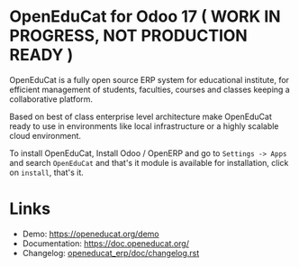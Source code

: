 OpenEduCat for Odoo 17 ( WORK IN PROGRESS, NOT PRODUCTION READY )
=================================================================

OpenEduCat is a fully open source ERP system for educational institute, for efficient management of students, faculties, courses and classes keeping a collaborative platform.

Based on best of class enterprise level architecture make OpenEduCat ready to use in environments like local infrastructure or a highly scalable cloud environment.

To install OpenEduCat, Install Odoo / OpenERP  and go to `Settings -> Apps` and search `OpenEduCat` and that's it module is available for installation, click on `install`, that's it. 

Links
=====

* Demo: https://openeducat.org/demo
* Documentation: https://doc.openeducat.org/
* Changelog: [openeducat_erp/doc/changelog.rst](openeducat_erp/doc/changelog.rst)
